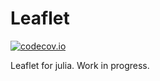 # Leaflet

[![codecov.io](http://codecov.io/github/JuliaGeo/Leaflet.jl/coverage.svg?branch=master)](http://codecov.io/github/yeesian/Leaflet.jl?branch=master)

Leaflet for julia. Work in progress.

